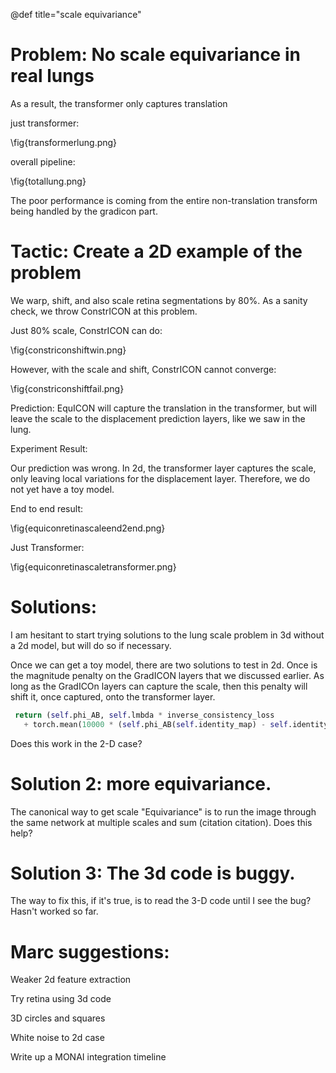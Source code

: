 @def title="scale equivariance"


# Problem: No scale equivariance in real lungs

As a result, the transformer only captures translation

just transformer:

\fig{transformerlung.png}

overall pipeline:

\fig{totallung.png}

The poor performance is coming from the entire non-translation transform being handled by the gradicon part.

# Tactic: Create a 2D example of the problem

We warp, shift, and also scale retina segmentations by 80%. As a sanity check, we throw ConstrICON at this problem.


Just 80% scale, ConstrICON can do:

\fig{constriconshiftwin.png}

However, with the scale and shift, ConstrICON cannot converge:

\fig{constriconshiftfail.png}

Prediction: EquICON will capture the translation in the transformer, but will leave the scale to the displacement prediction layers, like we saw in the lung.

Experiment Result:

Our prediction was wrong. In 2d, the transformer layer captures the scale, only leaving local variations for the displacement layer. Therefore, we do not yet have a toy model.

End to end result:

\fig{equiconretinascaleend2end.png} 

Just Transformer:

\fig{equiconretinascaletransformer.png}





# Solutions:

I am hesitant to start trying solutions to the lung scale problem in 3d without a 2d model, but will do so if necessary.

Once we can get a toy model, there are two solutions to test in 2d. Once is the magnitude penalty on the GradICON layers that we discussed earlier. As long as the GradICOn layers can capture the scale, then this penalty will shift it, once captured, onto the transformer layer.

```python
 return (self.phi_AB, self.lmbda * inverse_consistency_loss 
   + torch.mean(10000 * (self.phi_AB(self.identity_map) - self.identity_map)**2))
```

Does this work in the 2-D case?


# Solution 2: more equivariance.

The canonical way to get scale "Equivariance" is to run the image through the same network at multiple scales and sum (citation citation). Does this help?



# Solution 3: The 3d code is buggy.

The way to fix this, if it's true, is to read the 3-D code until I see the bug? Hasn't worked so far.


# Marc suggestions: 

Weaker 2d feature extraction

Try retina using 3d code

3D circles and squares

White noise to 2d case

Write up a MONAI integration timeline
